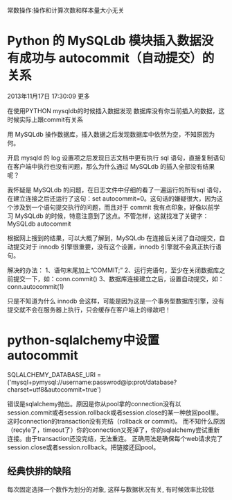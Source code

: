 常数操作:操作和计算次数和样本量大小无关

# Python 的 MySQLdb 模块插入数据没有成功与 autocommit（自动提交）的关系

2013年11月17日 17:30:09  更多



在使用PYTHON mysqldb的时候插入数据发现 数据库没有你当前插入的数据，这时候实际上跟commit有关系



用 MySQLdb 操作数据库，插入数据之后发现数据库中依然为空，不知原因为何。 

开启 mysqld 的 log 设置项之后发现日志文档中更有执行 sql 语句，直接复制语句在客户端中执行也没有问题，那么为什么通过 MySQLdb 的插入全部没有结果呢？ 

我怀疑是 MySQLdb 的问题，在日志文件中仔细的看了一遍运行的所有sql 语句，在建立连接之后还运行了这句：set autocommit=0。这句话的嫌疑很大，因为这个涉及到一个语句提交执行的问题，而且对于 commit 我有点印象，好像以前学习 MySQLdb 的时候，特意注意到了这点。不管怎样，这就找准了关键字：MySQLdb autocommit 

根据网上搜到的结果，可以大概了解到，MySQLdb 在连接后关闭了自动提交，自动提交对于 innodb 引擎很重要，没有这个设置，innodb 引擎就不会真正执行语句。 

解决的办法： 
1、语句末尾加上“COMMIT;” 
2、运行完语句，至少在关闭数据库之前提交一下，如：conn.commit() 
3、数据库连接建立之后，设置自动提交，如：conn.autocommit(1) 

只是不知道为什么 innodb 会这样，可能是因为这是一个事务型数据库引擎，没有提交就不会在服务器上执行，只会缓存在客户端上的缘故吧！ 



# python-sqlalchemy中设置autocommit

SQLALCHEMY_DATABASE_URI = ('mysql+pymysql://username:passwrod@ip:prot/database?charset=utf8&autocommit=true')



错误是sqlalchemy抛出。原因是你从pool拿的connection没有以session.commit或者session.rollback或者session.close的某一种放回pool里。这时connection的transaction没有完结（rollback or commit)。
而不知什么原因（recyle了，timeout了）你的connection又死掉了，你的sqlalchemy尝试重新连接。由于transaction还没完结，无法重连。
正确用法是确保每个web请求完了session.close或者session.rollback。把链接还回pool。

## 经典快排的缺陷

每次固定选择一个数作为划分的对象, 这样与数据状况有关, 有时候效率比较低

